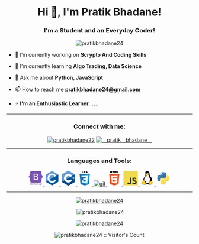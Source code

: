 <h1 align="center">Hi 👋, I'm Pratik Bhadane!</h1>
<h3 align="center">I'm a Student and an Everyday Coder!</h3>


<p align="center"> <img src=https://github-profile-trophy.vercel.app/?username=pratikbhadane24&theme=monokai&no-frame=true&&title=MultiLanguage,Commits,Repositories,Followers,Stars,PullRequest,) alt="pratikbhadane24" /></p>

- 🔭 I’m currently working on **Scrypto And Coding Skills**

- 🌱 I’m currently learning **Algo Trading, Data Science**

- 💬 Ask me about **Python, JavaScript**

- 📫 How to reach me **pratikbhadane24@gmail.com**

- ⚡ **I'm an Enthusiastic Learner......**

<hr>
<h3 align="center">Connect with me:</h3>
<p align="center">
<a href="https://linkedin.com/in/pratikbhadane22" target="blank"><img align="center" src="https://raw.githubusercontent.com/rahuldkjain/github-profile-readme-generator/master/src/images/icons/Social/linked-in-alt.svg" alt="pratikbhadane22" height="30" width="40" /></a>
<a href="https://instagram.com/pratik_bhadane_" target="blank"><img align="center" src="https://raw.githubusercontent.com/rahuldkjain/github-profile-readme-generator/master/src/images/icons/Social/instagram.svg" alt="__pratik__bhadane__" height="30" width="40" /></a>
</p>
<hr>
<h3 align="center">Languages and Tools:</h3>
<p align="center"> <a href="https://getbootstrap.com" target="_blank"> <img src="https://raw.githubusercontent.com/devicons/devicon/master/icons/bootstrap/bootstrap-plain-wordmark.svg" alt="bootstrap" width="40" height="40"/> </a> <a href="https://www.cprogramming.com/" target="_blank"> <img src="https://raw.githubusercontent.com/devicons/devicon/master/icons/c/c-original.svg" alt="c" width="40" height="40"/> </a> <a href="https://www.w3schools.com/cpp/" target="_blank"> <img src="https://raw.githubusercontent.com/devicons/devicon/master/icons/cplusplus/cplusplus-original.svg" alt="cplusplus" width="40" height="40"/> </a> <a href="https://www.w3schools.com/css/" target="_blank"> <img src="https://raw.githubusercontent.com/devicons/devicon/master/icons/css3/css3-original-wordmark.svg" alt="css3" width="40" height="40"/> </a> <a href="https://git-scm.com/" target="_blank"> <img src="https://www.vectorlogo.zone/logos/git-scm/git-scm-icon.svg" alt="git" width="40" height="40"/> </a> <a href="https://www.w3.org/html/" target="_blank"> <img src="https://raw.githubusercontent.com/devicons/devicon/master/icons/html5/html5-original-wordmark.svg" alt="html5" width="40" height="40"/> </a> <a href="https://developer.mozilla.org/en-US/docs/Web/JavaScript" target="_blank"> <img src="https://raw.githubusercontent.com/devicons/devicon/master/icons/javascript/javascript-original.svg" alt="javascript" width="40" height="40"/> </a> <a href="https://www.linux.org/" target="_blank"> <img src="https://raw.githubusercontent.com/devicons/devicon/master/icons/linux/linux-original.svg" alt="linux" width="40" height="40"/> </a> <a href="https://www.python.org" target="_blank"> <img src="https://raw.githubusercontent.com/devicons/devicon/master/icons/python/python-original.svg" alt="python" width="40" height="40"/> </a> </p>
<hr>

<p align="center" >
  <a href="#"><img  src="https://github-readme-stats.vercel.app/api/top-langs/?username=pratikbhadane24&&show_icons=true&theme=ayu-mirage" alt="pratikbhadane24"/></a>
</p>

<p align="center">&nbsp;<img src="https://github-readme-stats.vercel.app/api?username=pratikbhadane24&show_icons=true&theme=ayu-mirage&locale=en" alt="pratikbhadane24" /></p>

<p align="center"><img src="https://github-readme-streak-stats.herokuapp.com/?user=pratikbhadane24&theme=ayu-mirage" alt="pratikbhadane24" /></p>
<p align="center"><img src="https://profile-counter.glitch.me/{pratikbhadane24}/count.svg" alt="pratikbhadane24 :: Visitor's Count" /></p>
